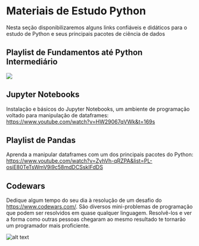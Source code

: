 # Materiais de Estudo Python
Nesta seção disponibilizaremos alguns links confiáveis e didáticos para o estudo de Python e seus principais pacotes de ciência de dados

## Playlist de Fundamentos até Python Intermediário
[![](http://img.youtube.com/vi/ZyhVh-qRZPA/0.jpg)](http://www.youtube.com/watch?v=ZyhVh-qRZPA "")

## Jupyter Notebooks
Instalação e básicos do Jupyter Notebooks, um ambiente de programação voltado para manipulação de dataframes:\
https://www.youtube.com/watch?v=HW29067qVWk&t=169s

## Playlist de Pandas
Aprenda a manipular dataframes com um dos principais pacotes do Python:\
https://www.youtube.com/watch?v=ZyhVh-qRZPA&list=PL-osiE80TeTsWmV9i9c58mdDCSskIFdDS

## Codewars
Dedique algum tempo do seu dia à resolução de um desafio do https://www.codewars.com/. São diversos mini-problemas de programação que podem ser resolvidos em quase qualquer linguagem. Resolvê-los e ver a forma como outras pessoas chegaram ao mesmo resultado te tornarão um programador mais proficiente.




![alt text](http://onecompileman.com/blog-images/15440854780.png)
